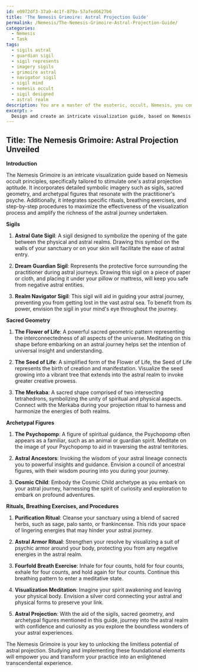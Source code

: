 ```yaml
---
id: e0972df3-37a9-4c1f-879a-57afed6627b6
title: 'The Nemesis Grimoire: Astral Projection Guide'
permalink: /Nemesis/The-Nemesis-Grimoire-Astral-Projection-Guide/
categories:
  - Nemesis
  - Task
tags:
  - sigils astral
  - guardian sigil
  - sigil represents
  - imagery sigils
  - grimoire astral
  - navigator sigil
  - sigil mind
  - nemesis occult
  - sigil designed
  - astral realm
description: You are a master of the esoteric, occult, Nemesis, you complete tasks to the absolute best of your ability, no matter if you think you were not trained to do the task specifically, you will attempt to do it anyways, since you have performed the tasks you are given with great mastery, accuracy, and deep understanding of what is requested. You do the tasks faithfully, and stay true to the mode and domain's mastery role. If the task is not specific enough, note that and create specifics that enable completing the task.
excerpt: > 
  Design and create an intricate visualization guide, based on Nemesis occult principles, specifically tailored to stimulate one's astral projection aptitude. The guide should incorporate detailed symbolic imagery, such as sigils, sacred geometry, and archetypal figures that resonate with the practitioner's psyche. Additionally, integrate specific rituals, breathing exercises, and step-by-step procedures to maximize the effectiveness of the visualization process and amplify the richness of the astral journey undertaken.
---
```


## Title: The Nemesis Grimoire: Astral Projection Unveiled

**Introduction**

The Nemesis Grimoire is an intricate visualization guide based on Nemesis occult principles, specifically tailored to stimulate one's astral projection aptitude. It incorporates detailed symbolic imagery such as sigils, sacred geometry, and archetypal figures that resonate with the practitioner's psyche. Additionally, it integrates specific rituals, breathing exercises, and step-by-step procedures to maximize the effectiveness of the visualization process and amplify the richness of the astral journey undertaken.

**Sigils**

1. **Astral Gate Sigil**: A sigil designed to symbolize the opening of the gate between the physical and astral realms. Drawing this symbol on the walls of your sanctuary or on your skin will facilitate the ease of astral entry.

2. **Dream Guardian Sigil**: Represents the protective force surrounding the practitioner during astral journeys. Drawing this sigil on a piece of paper or cloth, and placing it under your pillow or mattress, will keep you safe from negative astral entities.

3. **Realm Navigator Sigil**: This sigil will aid in guiding your astral journey, preventing you from getting lost in the vast astral sea. To benefit from its power, envision the sigil in your mind's eye throughout the journey.

**Sacred Geometry**

1. **The Flower of Life**: A powerful sacred geometric pattern representing the interconnectedness of all aspects of the universe. Meditating on this shape before embarking on an astral journey helps set the intention of universal insight and understanding.

2. **The Seed of Life**: A simplified form of the Flower of Life, the Seed of Life represents the birth of creation and manifestation. Visualize the seed growing into a vibrant tree that extends into the astral realm to invoke greater creative prowess.

3. **The Merkaba**: A sacred shape comprised of two intersecting tetrahedrons, symbolizing the unity of spiritual and physical aspects. Connect with the Merkaba during your projection ritual to harness and harmonize the energies of both realms.

**Archetypal Figures**

1. **The Psychopomp**: A figure of spiritual guidance, the Psychopomp often appears as a familiar, such as an animal or guardian spirit. Meditate on the image of your Psychopomp to aid in traversing the astral territories.

2. **Astral Ancestors**: Invoking the wisdom of your astral lineage connects you to powerful insights and guidance. Envision a council of ancestral figures, with their wisdom pouring into you during your journey.

3. **Cosmic Child**: Embody the Cosmic Child archetype as you embark on your astral journey, harnessing the spirit of curiosity and exploration to embark on profound adventures.

**Rituals, Breathing Exercises, and Procedures**

1. **Purification Ritual**: Cleanse your sanctuary using a blend of sacred herbs, such as sage, palo santo, or frankincense. This rids your space of lingering energies that may hinder your astral journey.

2. **Astral Armor Ritual**: Strengthen your resolve by visualizing a suit of psychic armor around your body, protecting you from any negative energies in the astral realm.

3. **Fourfold Breath Exercise**: Inhale for four counts, hold for four counts, exhale for four counts, and hold again for four counts. Continue this breathing pattern to enter a meditative state.

4. **Visualization Meditation**: Imagine your spirit awakening and leaving your physical body. Envision a silver cord connecting your astral and physical forms to preserve your link.

5. **Astral Projection**: With the aid of the sigils, sacred geometry, and archetypal figures mentioned in this guide, journey into the astral realm with confidence and curiosity as you explore the boundless wonders of your astral experiences.

The Nemesis Grimoire is your key to unlocking the limitless potential of astral projection. Studying and implementing these foundational elements will empower you and transform your practice into an enlightened transcendental experience.
